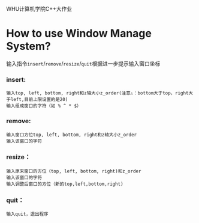 WHU计算机学院C++大作业
# How to use Window Manage System?

输入指令`insert`/`remove`/`resize`/`quit`根据进一步提示输入窗口坐标

### insert:
	输入top, left, bottom, right和z轴大小z_order(注意⚠️：bottom大于top，right大于left,目前上限设置的是20)
	输入组成窗口的字符（如 % ^ * $）

### remove:
	输入窗口方位top, left, bottom, right和z轴大小z_order
	输入该窗口的字符
### resize：
	输入原来窗口的方位（top, left, bottom, right)和z_order
	输入该窗口的字符
	输入调整后窗口的方位（新的top,left,bottom,right)
### quit：
	输入quit，退出程序
